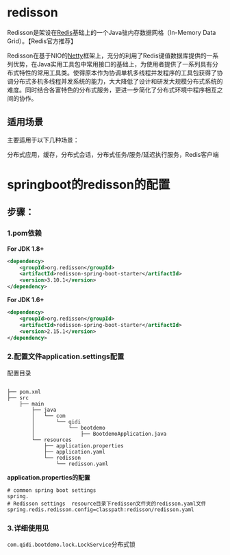 # redisson

Redisson是架设在[Redis](https://baike.baidu.com/item/Redis)基础上的一个Java驻内存数据网格（In-Memory Data Grid）。【Redis官方推荐】

Redisson在基于NIO的[Netty](https://baike.baidu.com/item/Netty)框架上，充分的利用了Redis键值数据库提供的一系列优势，在Java实用工具包中常用接口的基础上，为使用者提供了一系列具有分布式特性的常用工具类。使得原本作为协调单机多线程并发程序的工具包获得了协调分布式多机多线程并发系统的能力，大大降低了设计和研发大规模分布式系统的难度。同时结合各富特色的分布式服务，更进一步简化了分布式环境中程序相互之间的协作。

## 适用场景

主要适用于以下几种场景：

分布式应用，缓存，分布式会话，分布式任务/服务/延迟执行服务，Redis客户端



# springboot的redisson的配置

## 步骤：

### 1.pom依赖

**For JDK 1.8+**

```xml
<dependency>
    <groupId>org.redisson</groupId>
    <artifactId>redisson-spring-boot-starter</artifactId>
    <version>3.10.1</version>
</dependency>
```

**For JDK 1.6+**

```xml
<dependency>
    <groupId>org.redisson</groupId>
    <artifactId>redisson-spring-boot-starter</artifactId>
    <version>2.15.1</version>
</dependency>
```

### 2.配置文件**application.settings**配置

配置目录

```shell

├── pom.xml
├── src
    ├── main
        ├── java
        │   └── com
        │       └── qidi
        │           └── bootdemo
        │               ├── BootdemoApplication.java
        └── resources
            ├── application.properties
            ├── application.yaml
            └── redisson
                └── redisson.yaml
```

**application.properties的配置**

```properties
# common spring boot settings
spring.
# Redisson settings  resource目录下redisson文件夹的redisson.yaml文件
spring.redis.redisson.config=classpath:redisson/redisson.yaml
```

### 3.详细使用见

`com.qidi.bootdemo.lock.LockService`分布式锁

